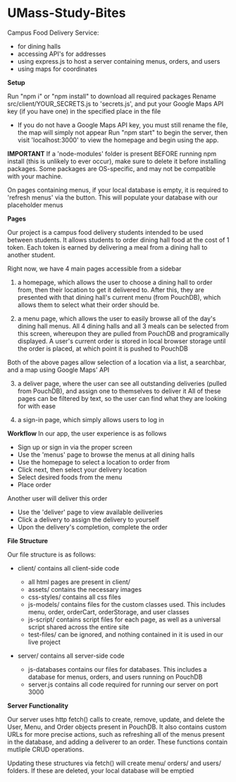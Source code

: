 # UMass-Study-Bites
Campus Food Delivery Service:
- for dining halls
- accessing API's for addresses
- using express.js to host a server containing menus, orders, and users
- using maps for coordinates

**Setup**

Run "npm i" or "npm install" to download all required packages
Rename src/client/YOUR_SECRETS.js to 'secrets.js', and put your Google Maps API key (if you have one) in the specified place in the file
- If you do not have a Google Maps API key, you must still rename the file, the map will simply not appear
Run "npm start" to begin the server, then visit 'localhost:3000' to view the homepage and begin using the app.

**IMPORTANT**
If a 'node-modules' folder is present BEFORE running npm install (this is unlikely to ever occur), make sure to delete it before installing packages.
Some packages are OS-specific, and may not be compatible with your machine.

On pages containing menus, if your local database is empty, it is required to 'refresh menus' via the button.
This will populate your database with our placeholder menus


**Pages**

Our project is a campus food delivery students intended to be used between students. It allows students to order dining hall food at the cost of 1 token. Each token is earned by delivering a meal from a dining hall to another student.

Right now, we have 4 main pages accessible from a sidebar
1) a homepage, which allows the user to choose a dining hall to order from, then their location to get it delivered to.
After this, they are presented with that dining hall's current menu (from PouchDB), which allows them to select what their order should be.

2) a menu page, which allows the user to easily browse all of the day's dining hall menus. All 4 dining halls and all 3 meals can be selected from this screen, whereupon they are pulled from PouchDB and programically displayed.
A user's current order is stored in local browser storage until the order is placed, at which point it is pushed to PouchDB

Both of the above pages allow selection of a location via a list, a searchbar, and a map using Google Maps' API

3) a deliver page, where the user can see all outstanding deliveries (pulled from PouchDB), and assign one to themselves to deliver it
All of these pages can be filtered by text, so the user can find what they are looking for with ease

4) a sign-in page, which simply allows users to log in

**Workflow**
In our app, the user experience is as follows
- Sign up or sign in via the proper screen
- Use the 'menus' page to browse the menus at all dining halls
- Use the homepage to select a location to order from
- Click next, then select your delivery location
- Select desired foods from the menu
- Place order

Another user will deliver this order
- Use the 'deliver' page to view available deiliveries
- Click a delivery to assign the delivery to yourself
- Upon the delivery's completion, complete the order 


**File Structure**

Our file structure is as follows:

- client/ contains all client-side code
  - all html pages are present in client/
  - assets/ contains the necessary images
  - css-styles/ contains all css files
  - js-models/ contains files for the custom classes used. This includes menu, order, orderCart, orderStorage, and user classes
  - js-script/ contains script files for each page, as well as a universal script shared across the entire site
  - test-files/ can be ignored, and nothing contained in it is used in our live project


- server/ contains all server-side code
  - js-databases contains our files for databases. This includes a database for menus, orders, and users running on PouchDB
  - server.js contains all code required for running our server on port 3000


**Server Functionality**

Our server uses http fetch() calls to create, remove, update, and delete the User, Menu, and Order objects present in PouchDB.
It also contains custom URLs for more precise actions, such as refreshing all of the menus present in the database, and adding a deliverer to an order.
These functions contain mutliple CRUD operations.

Updating these structures via fetch() will create menu/ orders/ and users/ folders. If these are deleted, your local database will be emptied